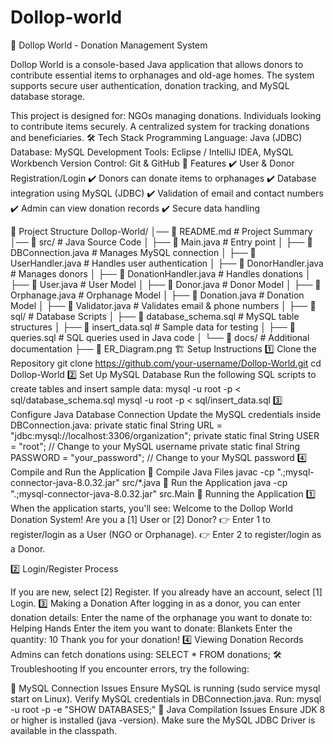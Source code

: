 # Dollop-world
📌 Dollop World - Donation Management System

Dollop World is a console-based Java application that allows donors to contribute essential items to orphanages and old-age homes.
The system supports secure user authentication, donation tracking, and MySQL database storage.

This project is designed for:
NGOs managing donations.
Individuals looking to contribute items securely.
A centralized system for tracking donations and beneficiaries.
🛠️ Tech Stack
Programming Language: Java (JDBC)
Database: MySQL
Development Tools: Eclipse / IntelliJ IDEA, MySQL Workbench
Version Control: Git & GitHub
🎯 Features
✔️ User & Donor Registration/Login
✔️ Donors can donate items to orphanages
✔️ Database integration using MySQL (JDBC)
✔️ Validation of email and contact numbers
✔️ Admin can view donation records
✔️ Secure data handling

📂 Project Structure
Dollop-World/
│── 📄 README.md        # Project Summary
│── 📁 src/             # Java Source Code
│   ├── 📄 Main.java          # Entry point
│   ├── 📄 DBConnection.java  # Manages MySQL connection
│   ├── 📄 UserHandler.java   # Handles user authentication
│   ├── 📄 DonorHandler.java  # Manages donors
│   ├── 📄 DonationHandler.java # Handles donations
│   ├── 📄 User.java          # User Model
│   ├── 📄 Donor.java         # Donor Model
│   ├── 📄 Orphanage.java     # Orphanage Model
│   ├── 📄 Donation.java      # Donation Model
│   ├── 📄 Validator.java     # Validates email & phone numbers
│
├── 📁 sql/             # Database Scripts
│   ├── 📄 database_schema.sql  # MySQL table structures
│   ├── 📄 insert_data.sql       # Sample data for testing
│   ├── 📄 queries.sql           # SQL queries used in Java code
│
└── 📁 docs/            # Additional documentation
    ├── 📄 ER_Diagram.png
🏗️ Setup Instructions
1️⃣ Clone the Repository
git clone https://github.com/your-username/Dollop-World.git
cd Dollop-World
2️⃣ Set Up MySQL Database
Run the following SQL scripts to create tables and insert sample data:
mysql -u root -p < sql/database_schema.sql
mysql -u root -p < sql/insert_data.sql
3️⃣ Configure Java Database Connection
Update the MySQL credentials inside DBConnection.java:
private static final String URL = "jdbc:mysql://localhost:3306/organization";
private static final String USER = "root";   // Change to your MySQL username
private static final String PASSWORD = "your_password";  // Change to your MySQL password
4️⃣ Compile and Run the Application
🔹 Compile Java Files
javac -cp ".;mysql-connector-java-8.0.32.jar" src/*.java
🔹 Run the Application
java -cp ".;mysql-connector-java-8.0.32.jar" src.Main
🚀 Running the Application
1️⃣ When the application starts, you'll see:
Welcome to the Dollop World Donation System!
Are you a [1] User or [2] Donor?
👉 Enter 1 to register/login as a User (NGO or Orphanage).
👉 Enter 2 to register/login as a Donor.

2️⃣ Login/Register Process

If you are new, select [2] Register.
If you already have an account, select [1] Login.
3️⃣ Making a Donation After logging in as a donor, you can enter donation details:
Enter the name of the orphanage you want to donate to: Helping Hands
Enter the item you want to donate: Blankets
Enter the quantity: 10
Thank you for your donation!
4️⃣ Viewing Donation Records Admins can fetch donations using:
SELECT * FROM donations;
🛠️ Troubleshooting
If you encounter errors, try the following:

🔹 MySQL Connection Issues
Ensure MySQL is running (sudo service mysql start on Linux).
Verify MySQL credentials in DBConnection.java.
Run:
mysql -u root -p -e "SHOW DATABASES;"
🔹 Java Compilation Issues
Ensure JDK 8 or higher is installed (java -version).
Make sure the MySQL JDBC Driver is available in the classpath.

